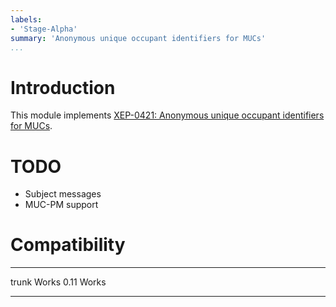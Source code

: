 ```yaml
---
labels:
- 'Stage-Alpha'
summary: 'Anonymous unique occupant identifiers for MUCs'
...
```


Introduction
============

This module implements [XEP-0421: Anonymous unique occupant identifiers for
MUCs](https://xmpp.org/extensions/xep-0421.html).

TODO
====

- Subject messages
- MUC-PM support

Compatibility
=============

  ------- ------------------
  trunk   Works
  0.11    Works
  ------- ------------------
